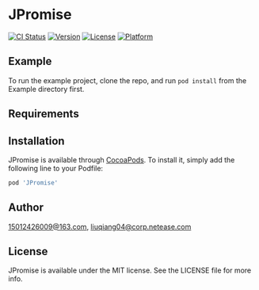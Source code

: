 # JPromise

[![CI Status](https://img.shields.io/travis/15012426009@163.com/JPromise.svg?style=flat)](https://travis-ci.org/15012426009@163.com/JPromise)
[![Version](https://img.shields.io/cocoapods/v/JPromise.svg?style=flat)](https://cocoapods.org/pods/JPromise)
[![License](https://img.shields.io/cocoapods/l/JPromise.svg?style=flat)](https://cocoapods.org/pods/JPromise)
[![Platform](https://img.shields.io/cocoapods/p/JPromise.svg?style=flat)](https://cocoapods.org/pods/JPromise)

## Example

To run the example project, clone the repo, and run `pod install` from the Example directory first.

## Requirements

## Installation

JPromise is available through [CocoaPods](https://cocoapods.org). To install
it, simply add the following line to your Podfile:

```ruby
pod 'JPromise'
```

## Author

15012426009@163.com, liuqiang04@corp.netease.com

## License

JPromise is available under the MIT license. See the LICENSE file for more info.
